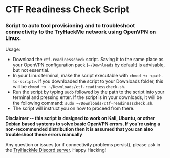 # CTF Readiness Check Script

### Script to auto tool provisioning and to troubleshoot connectivity to the TryHackMe network using OpenVPN on Linux.
Usage:
* Download the `ctf-readinesscheck` script. Saving it to the same place as your OpenVPN configuration pack (`~/Downloads` by default) is advisable, but not essential.
* In your Linux terminal, make the script executable with `chmod +x <path-to-script>`. If you downloaded the script to your Downloads folder, this will be `chmod +x ~/Downloads/ctf-readinesscheck.sh`.
* Run the script by typing `sudo` followed by the path to the script into your terminal and pressing enter. If the script is in your downloads, it will be the following command: `sudo ~/Downloads/ctf-readinesscheck.sh`.
* The script will instruct you on how to proceed from there.

**Disclaimer -- this script is designed to work on Kali, Ubuntu, or other Debian based systems to solve basic OpenVPN errors. If you're using a non-recommended distribution then it is assumed that you can also troubleshoot these errors manually** 

Any question or issues (or if connectivity problems persist), please ask in the [TryHackMe Discord server](https://discord.gg/F7ERYzz).
Happy Hacking!
